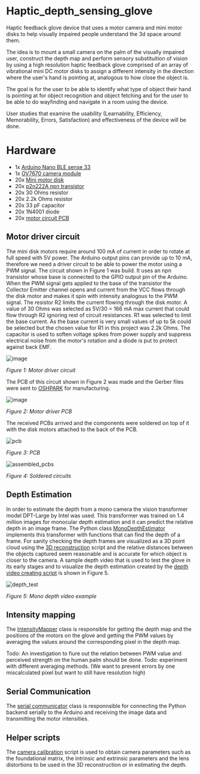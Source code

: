 # Haptic_depth_sensing_glove

Haptic feedback glove device that uses a motor camera and mini motor disks to help visually impaired people understand the 3d space around them.

The idea is to mount a small camera on the palm of the visually impaired user, construct the depth map and perform sensory substituition of vision by using a high resolution haptic feedback glove comprised of an array of vibrational mini DC motor disks to assign a different intensity in the direction where the user's hand is pointing at, analogous to how close the object is.

The goal is for the user to be able to identify what type of object their hand is pointing at for object recognition and object fetching and for the user to be able to do wayfinding and navigate in a room using the device.

User studies that examine the usability (Learnability, Efficiency, Memorability, Errors, Satisfaction) and effectiveness of the device will be done.

# Hardware

- 1x [Arduino Nano BLE sense 33](https://docs.arduino.cc/hardware/nano-33-ble-sense)
- 1x [OV7670 camera module](https://www.openhacks.com/uploadsproductos/ov7670_cmos_camera_module_revc_ds.pdf)
- 20x [Mini motor disk](https://www.adafruit.com/product/1201#technical-details)
- 20x [p2n222A npn transistor](https://www.onsemi.com/pdf/datasheet/p2n2222a-d.pdf)
- 20x 30 Ohms resistor
- 20x 2.2k Ohms resistor
- 20x 33 pF capacitor
- 20x 1N4001 diode
- 20x [motor circuit PCB](https://github.com/TechT3o/Haptic_depth_sensing_glove/tree/main/PCB%20files)

## Motor driver circuit

The mini disk motors require around 100 mA of current in order to rotate at full speed with 5V power. The Arduino output pins can provide up to 10 mA, therefore we need a driver circuit to be able to power the motor using a PWM signal. The circuit shown in Figure 1 was build. It uses an npn transistor whose base is connected to the GPIO output pin of the Arduino. When the PWM signal gets applied to the base of the transistor the Collector Emitter channel opens and current from the VCC flows through the disk motor and makes it spin with intensity analogous to the PWM signal. The resistor R2 limits the current flowing through the disk motor. A value of 30 Ohms was selected as 5V/30 = 166 mA max current that could flow through R2 ignoring rest of circuit resistances. R1 was selected to limit the base current. As the base current is very small values of up to 5k could be selected but the chosen value for R1 in this project was 2.2k Ohms. The capacitor is used to soften voltage spikes from power supply and suppress electrical noise from the motor's rotation and a diode is put to protect against back EMF.

![image](https://github.com/TechT3o/Haptic_depth_sensing_glove/assets/87833804/c52ca1bd-b7f3-442d-acfb-adf6d63f25e5)

*Figure 1: Motor driver circuit*

The PCB of this circuit shown in Figure 2 was made and the Gerber files were sent to [OSHPARK](https://oshpark.com/) for manufacturing.

![image](https://github.com/TechT3o/Haptic_depth_sensing_glove/assets/87833804/0849f1bc-9bf5-438c-accb-9387e1dbf27c)

*Figure 2: Motor driver PCB*

The received PCBs arrived and the components were soldered on top of it with the disk motors attached to the back of the PCB.

![pcb](https://github.com/TechT3o/Haptic_depth_sensing_glove/assets/87833804/5368494d-5bee-4cc1-82d2-87d380974121)

*Figure 3: PCB*

![assembled_pcbs](https://github.com/TechT3o/Haptic_depth_sensing_glove/assets/87833804/4977230c-6801-469e-8884-8b859b470c98)

*Figure 4: Soldered circuits*

## Depth Estimation

In order to estimate the depth from a mono camera the vision transformer model DPT-Large by Intel was used. This transformer was trained on 1.4 million images for monocular depth estimation and it can predict the relative depth in an image frame. The Python class [MonoDepthEstimator](https://github.com/TechT3o/Haptic_depth_sensing_glove/blob/main/depth_estimation.py) implements this transformer with functions that can find the depth of a frame. For sanity checking the depth frames are visualized as a 3D point cloud using the [3D reconstruction](https://github.com/TechT3o/Haptic_depth_sensing_glove/blob/main/3d_reconstruct.py) script and the relative distances between the objects captured seem reasonable and is accurate for which object is closer to the camera. A sample depth video that is used to test the glove in its early stages and to visualize the depth estimation created by the [depth video creating script](https://github.com/TechT3o/Haptic_depth_sensing_glove/blob/main/depth_video_creating_script.py) is shown in Figure 5.

![depth_test](https://github.com/TechT3o/Haptic_depth_sensing_glove/assets/87833804/135776e8-b464-43d5-a2df-3e344ee7d691)

*Figure 5: Mono depth video example*

## Intensity mapping

The [IntensityMapper](https://github.com/TechT3o/Haptic_depth_sensing_glove/blob/main/intensity_mapper.py) class is responsible for getting the depth map and the positions of the motors on the glove and getting the PWM values by averaging the values around the corresponding pixel in the depth map.

Todo: An investigation to fiure out the relation between PWM value and perceived strength on the human palm should be done.
Todo: experiment with different averaging methods. (We want to prevent errors by one miscalculated pixel but want to still have resolution high)

## Serial Communication

The [serial communicator](https://github.com/TechT3o/Haptic_depth_sensing_glove/blob/main/serial_com.py) class is responnsible for connecting the Python backend serially to the Arduino and receiving the image data and transmitting the motor intensities.

## Helper scripts

The [camera calibration](https://github.com/TechT3o/Haptic_depth_sensing_glove/blob/main/calibrate_cam_script.py) script is used to obtain camera parameters such as the foundational matrix, the intrinsic and extrinsic parameters and the lens distortions to be used in the 3D reconstruction or in estimating the depth.

